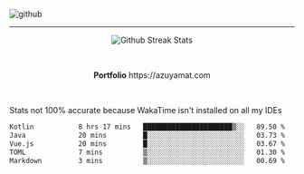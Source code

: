 ![github](https://media.discordapp.net/attachments/881363147364118528/1142610121697021952/background.png?width=1000&height=300)<br>
___
<p align="center">
  <img alt="Github Streak Stats" src="https://streak-stats.demolab.com?user=Azuyamat&theme=transparent&hide_border=true"/>
</p><br>
<p align="center">
      <strong>Portfolio</strong> https://azuyamat.com
</p><br>

Stats not 100% accurate because WakaTime isn't installed on all my IDEs
<!--START_SECTION:waka-->

```txt
Kotlin           8 hrs 17 mins   ██████████████████████▒░░   89.50 %
Java             20 mins         █░░░░░░░░░░░░░░░░░░░░░░░░   03.73 %
Vue.js           20 mins         █░░░░░░░░░░░░░░░░░░░░░░░░   03.67 %
TOML             7 mins          ▒░░░░░░░░░░░░░░░░░░░░░░░░   01.30 %
Markdown         3 mins          ▒░░░░░░░░░░░░░░░░░░░░░░░░   00.69 %
```

<!--END_SECTION:waka-->
